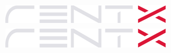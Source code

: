 ![alt text](https://raw.githubusercontent.com/rpsfilho93/rentx-mobile/main/.github/Logotipo.png  "Title")
<p align="center">
  <a href="https://unform.dev">
    <img src="https://raw.githubusercontent.com/rpsfilho93/rentx-mobile/main/.github/Logotipo.png" height="60" width="540" alt="rentx" />
  </a>
</p>
